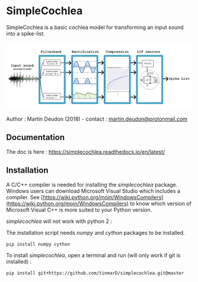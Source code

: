 # SimpleCochlea

SimpleCochlea is a basic cochlea model for transforming an input sound into a spike-list.

![](images/cochlea_schema.png)

Author : Martin Deudon (2018) - contact : <martin.deudon@protonmail.com>

## Documentation 

The doc is here : https://simplecochlea.readthedocs.io/en/latest/

## Installation

A C/C++ compiler is needed for installing the *simplecochlea* package. Windows users can download Microsoft Visual Studio which includes a compiler. See [https://wiki.python.org/moin/WindowsCompilers](https://wiki.python.org/moin/WindowsCompilers) to know which version of Microsoft Visual C++ is more suited to your Python version.

*simplecochlea* will not work with python 2 :

The installation script needs *numpy* and *cython* packages to be installed.

```shell
pip install numpy cython
```

To install *simplecochlea*, open a terminal and run (will only work if git is installed) : 

```shell
pip install git+https://github.com/tinmarD/simplecochlea.git@master
```

